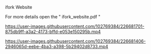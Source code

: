 
ifork Website

For more details open the " ifork_website.pdf "


https://user-images.githubusercontent.com/102769384/226681701-875db9ff-a3a2-4173-bffd-e053e150295b.mp4



https://user-images.githubusercontent.com/102769384/226681406-2946065d-eebe-4ba3-a398-5b29402d8733.mp4

